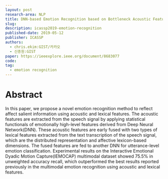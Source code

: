 ```yaml
---
layout: post
research-area: NLP
title: DNN-based Emotion Recognition based on Bottleneck Acoustic Features and Lexical Features
slug:
description: icassp2019-emotion-recognition
published-date: 2019-05-12
publisher: ICASSP
authors:
  - chris.ekim:GIST/카카오
  - 신종원:GIST
paper: https://ieeexplore.ieee.org/document/8683077
code:
tag:
  - emotion recognition
---
```


# Abstract

In this paper, we propose a novel emotion recognition method to reflect affect salient information using acoustic and lexical features. The acoustic features are extracted from the speech signal by applying statistical functionals of emotionally high-level features derived from Deep Neural Network(DNN). These acoustic features are early fused with two types of lexical features extracted from the text transcription of the speech signal, which are the distributed representation and affective lexicon-based dimensions. The fused features are fed to another DNN for utterance-level emotion classification. Experimental results on the Interactive Emotional Dyadic Motion Capture(IEMOCAP) multimodal dataset showed 75.5% in unweighted accuracy recall, which outperformed the best results reported previously in the multimodal emotion recognition using acoustic and lexical features.
